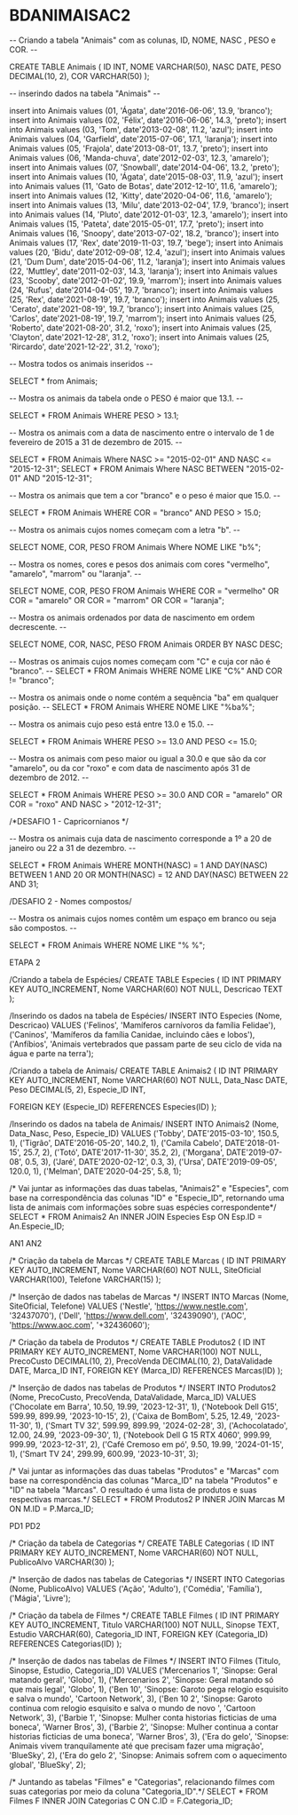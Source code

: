 # BDANIMAISAC2
-- Criando a tabela "Animais" com as colunas, ID, NOME, NASC , PESO e COR. --

CREATE TABLE Animais ( ID INT, NOME VARCHAR(50), NASC DATE, PESO DECIMAL(10, 2), COR VARCHAR(50) );

-- inserindo dados na tabela "Animais" --

insert into Animais values (01, 'Ágata', date'2016-06-06', 13.9, 'branco'); insert into Animais values (02, 'Félix', date'2016-06-06', 14.3, 'preto'); insert into Animais values (03, 'Tom', date'2013-02-08', 11.2, 'azul'); insert into Animais values (04, 'Garfield', date'2015-07-06', 17.1, 'laranja'); insert into Animais values (05, 'Frajola', date'2013-08-01', 13.7, 'preto'); insert into Animais values (06, 'Manda-chuva', date'2012-02-03', 12.3, 'amarelo'); insert into Animais values (07, 'Snowball', date'2014-04-06', 13.2, 'preto'); insert into Animais values (10, 'Ágata', date'2015-08-03', 11.9, 'azul'); insert into Animais values (11, 'Gato de Botas', date'2012-12-10', 11.6, 'amarelo'); insert into Animais values (12, 'Kitty', date'2020-04-06', 11.6, 'amarelo'); insert into Animais values (13, 'Milu', date'2013-02-04', 17.9, 'branco'); insert into Animais values (14, 'Pluto', date'2012-01-03', 12.3, 'amarelo'); insert into Animais values (15, 'Pateta', date'2015-05-01', 17.7, 'preto'); insert into Animais values (16, 'Snoopy', date'2013-07-02', 18.2, 'branco'); insert into Animais values (17, 'Rex', date'2019-11-03', 19.7, 'bege'); insert into Animais values (20, 'Bidu', date'2012-09-08', 12.4, 'azul'); insert into Animais values (21, 'Dum Dum', date'2015-04-06', 11.2, 'laranja'); insert into Animais values (22, 'Muttley', date'2011-02-03', 14.3, 'laranja'); insert into Animais values (23, 'Scooby', date'2012-01-02', 19.9, 'marrom'); insert into Animais values (24, 'Rufus', date'2014-04-05', 19.7, 'branco'); insert into Animais values (25, 'Rex', date'2021-08-19', 19.7, 'branco'); insert into Animais values (25, 'Cerato', date'2021-08-19', 19.7, 'branco'); insert into Animais values (25, 'Carlos', date'2021-08-19', 19.7, 'marrom'); insert into Animais values (25, 'Roberto', date'2021-08-20', 31.2, 'roxo'); insert into Animais values (25, 'Clayton', date'2021-12-28', 31.2, 'roxo'); insert into Animais values (25, 'Rircardo', date'2021-12-22', 31.2, 'roxo');

-- Mostra todos os animais inseridos --

SELECT * from Animais;



-- Mostra os animais da tabela onde o PESO é maior que 13.1. --

SELECT * FROM Animais WHERE PESO > 13.1;



-- Mostra os animais com a data de nascimento entre o intervalo de 1 de fevereiro de 2015 a 31 de dezembro de 2015. --

SELECT * FROM Animais Where NASC >= "2015-02-01" AND NASC <= "2015-12-31"; SELECT * FROM Animais Where NASC BETWEEN "2015-02-01" AND "2015-12-31";



-- Mostra os animais que tem a cor "branco" e o peso é maior que 15.0. --

SELECT * FROM Animais WHERE COR = "branco" AND PESO > 15.0;



-- Mostra os animais cujos nomes começam com a letra "b". --

SELECT NOME, COR, PESO FROM Animais Where NOME LIKE "b%";



-- Mostra os nomes, cores e pesos dos animais com cores "vermelho", "amarelo", "marrom" ou "laranja". --

SELECT NOME, COR, PESO FROM Animais
WHERE COR = "vermelho" OR COR = "amarelo" OR COR = "marrom" OR COR = "laranja";



-- Mostra os animais ordenados por data de nascimento em ordem decrescente. --

SELECT NOME, COR, NASC, PESO FROM Animais ORDER BY NASC DESC;



-- Mostras os animais cujos nomes começam com "C" e cuja cor não é "branco". -- SELECT * FROM Animais WHERE NOME LIKE "C%" AND COR != "branco";



-- Mostra os animais onde o nome contém a sequência "ba" em qualquer posição. -- SELECT * FROM Animais WHERE NOME LIKE "%ba%";


-- Mostra os animais cujo peso está entre 13.0 e 15.0. --

SELECT * FROM Animais WHERE PESO >= 13.0 AND PESO <= 15.0;



-- Mostra os animais com peso maior ou igual a 30.0 e que são da cor "amarelo", ou da cor "roxo" e com data de nascimento após 31 de dezembro de 2012. --

SELECT * FROM Animais WHERE PESO >= 30.0 AND COR = "amarelo" OR COR = "roxo" AND NASC > "2012-12-31";


/*DESAFIO 1 - Capricornianos */

-- Mostra os animais cuja data de nascimento corresponde a 1º a 20 de janeiro ou 22 a 31 de dezembro. --

SELECT * FROM Animais WHERE MONTH(NASC) = 1 AND DAY(NASC) BETWEEN 1 AND 20 OR MONTH(NASC) = 12 AND DAY(NASC) BETWEEN 22 AND 31;



/DESAFIO 2 - Nomes compostos/

-- Mostra os animais cujos nomes contêm um espaço em branco ou seja são compostos. --

SELECT * FROM Animais WHERE NOME LIKE "% %";



ETAPA 2


/Criando a tabela de Espécies/ CREATE TABLE Especies ( ID INT PRIMARY KEY AUTO_INCREMENT, Nome VARCHAR(60) NOT NULL, Descricao TEXT );

/Inserindo os dados na tabela de Espécies/ INSERT INTO Especies (Nome, Descricao) VALUES ('Felinos', 'Mamíferos carnívoros da família Felidae'), ('Caninos', 'Mamíferos da família Canidae, incluindo cães e lobos'), ('Anfíbios', 'Animais vertebrados que passam parte de seu ciclo de vida na água e parte na terra');

/Criando a tabela de Animais/ CREATE TABLE Animais2 ( ID INT PRIMARY KEY AUTO_INCREMENT, Nome VARCHAR(60) NOT NULL, Data_Nasc DATE, Peso DECIMAL(5, 2), Especie_ID INT,

FOREIGN KEY (Especie_ID) REFERENCES Especies(ID)
);

/Inserindo os dados na tabela de Animais/ INSERT INTO Animais2 (Nome, Data_Nasc, Peso, Especie_ID) VALUES ('Tobby', DATE'2015-03-10', 150.5, 1), ('Tigrão', DATE'2016-05-20', 140.2, 1), ('Camila Cabelo', DATE'2018-01-15', 25.7, 2), ('Totó', DATE'2017-11-30', 35.2, 2), ('Morgana', DATE'2019-07-08', 0.5, 3), ('Jaré', DATE'2020-02-12', 0.3, 3), ('Ursa', DATE'2019-09-05', 120.0, 1), ('Melman', DATE'2020-04-25', 5.8, 1);

/* Vai juntar as informações das duas tabelas, "Animais2" e "Especies", com base na correspondência das colunas "ID" e "Especie_ID", retornando uma lista de animais com informações sobre suas espécies correspondente*/ SELECT * FROM Animais2 An INNER JOIN Especies Esp ON Esp.ID = An.Especie_ID;

AN1 AN2



/* Criação da tabela de Marcas */ CREATE TABLE Marcas ( ID INT PRIMARY KEY AUTO_INCREMENT, Nome VARCHAR(60) NOT NULL, SiteOficial VARCHAR(100), Telefone VARCHAR(15) );

/* Inserção de dados nas tabelas de Marcas */ INSERT INTO Marcas (Nome, SiteOficial, Telefone) VALUES ('Nestle', 'https://www.nestle.com', '32437070'), ('Dell', 'https://www.dell.com', '32439090'), ('AOC', 'https://www.aoc.com', '+32436060');

/* Criação da tabela de Produtos */ CREATE TABLE Produtos2 ( ID INT PRIMARY KEY AUTO_INCREMENT, Nome VARCHAR(100) NOT NULL, PrecoCusto DECIMAL(10, 2), PrecoVenda DECIMAL(10, 2), DataValidade DATE, Marca_ID INT, FOREIGN KEY (Marca_ID) REFERENCES Marcas(ID) );

/* Inserção de dados nas tabelas de Produtos */ INSERT INTO Produtos2 (Nome, PrecoCusto, PrecoVenda, DataValidade, Marca_ID) VALUES ('Chocolate em Barra', 10.50, 19.99, '2023-12-31', 1), ('Notebook Dell G15', 599.99, 899.99, '2023-10-15', 2), ('Caixa de BomBom', 5.25, 12.49, '2023-11-30', 1), ('Smart TV 32', 599.99, 899.99, '2024-02-28', 3), ('Achocolatado', 12.00, 24.99, '2023-09-30', 1), ('Notebook Dell G 15 RTX 4060', 999.99, 999.99, '2023-12-31', 2), ('Café Cremoso em pó', 9.50, 19.99, '2024-01-15', 1), ('Smart TV 24', 299.99, 600.99, '2023-10-31', 3);

/* Vai juntar as informações das duas tabelas "Produtos" e "Marcas" com base na correspondência das colunas "Marca_ID" na tabela "Produtos" e "ID" na tabela "Marcas". O resultado é uma lista de produtos e suas respectivas marcas.*/ SELECT * FROM Produtos2 P INNER JOIN Marcas M ON M.ID = P.Marca_ID;

PD1 PD2


/* Criação da tabela de Categorias */ CREATE TABLE Categorias ( ID INT PRIMARY KEY AUTO_INCREMENT, Nome VARCHAR(60) NOT NULL, PublicoAlvo VARCHAR(30) );

/* Inserção de dados nas tabelas de Categorias */ INSERT INTO Categorias (Nome, PublicoAlvo) VALUES ('Ação', 'Adulto'), ('Comédia', 'Família'), ('Mágia', 'Livre');

/* Criação da tabela de Filmes */ CREATE TABLE Filmes ( ID INT PRIMARY KEY AUTO_INCREMENT, Titulo VARCHAR(100) NOT NULL, Sinopse TEXT, Estudio VARCHAR(60), Categoria_ID INT, FOREIGN KEY (Categoria_ID) REFERENCES Categorias(ID) );

/* Inserção de dados nas tabelas de Filmes */ INSERT INTO Filmes (Titulo, Sinopse, Estudio, Categoria_ID) VALUES ('Mercenarios 1', 'Sinopse: Geral matando geral', 'Globo', 1), ('Mercenarios 2', 'Sinopse: Geral matando só que mais legal', 'Globo', 1), ('Ben 10', 'Sinopse: Garoto pega relogio esquisito e salva o mundo', 'Cartoon Network', 3), ('Ben 10 2', 'Sinopse: Garoto continua com relogio esquisito e salva o mundo de novo ', 'Cartoon Network', 3), ('Barbie 1', 'Sinopse: Mulher conta historias ficticias de uma boneca', 'Warner Bros', 3), ('Barbie 2', 'Sinopse: Mulher continua a contar historias ficticias de uma boneca', 'Warner Bros', 3), ('Era do gelo', 'Sinopse: Animais vivem tranquilamente até que precisam fazer uma migração', 'BlueSky', 2), ('Era do gelo 2', 'Sinopse: Animais sofrem com o aquecimento global', 'BlueSky', 2);

/* Juntando as tabelas "Filmes" e "Categorias", relacionando filmes com suas categorias por meio da coluna "Categoria_ID".*/ SELECT * FROM Filmes F INNER JOIN Categorias C ON C.ID = F.Categoria_ID;

